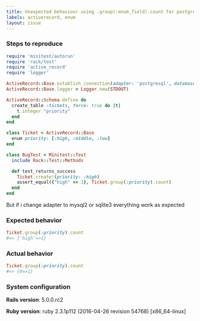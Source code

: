 ```yaml
---
title: Unexpected behaviour using .group(:enum_field).count for postgresql adapter
labels: activerecord, enum
layout: issue
---
```


### Steps to reproduce

``` ruby
require 'minitest/autorun'
require 'rack/test'
require 'active_record'
require 'logger'

ActiveRecord::Base.establish_connection(adapter: 'postgresql', database: 'some_db')
ActiveRecord::Base.logger = Logger.new(STDOUT)

ActiveRecord::Schema.define do
  create_table :tickets, force: true do |t|
    t.integer "priority"
  end
end

class Ticket < ActiveRecord::Base
  enum priority: [:high, :middle, :low]
end

class BugTest < Minitest::Test
  include Rack::Test::Methods

  def test_returns_success
    Ticket.create!(priority: :high)
    assert_equal({"high" => 1}, Ticket.group(:priority).count)
  end
end
```

But if i change adapter to mysql2 or sqlite3 everything work as expected
### Expected behavior

``` ruby
Ticket.group(:priority).count
#=> {'high'=>1}
```
### Actual behavior

``` ruby
Ticket.group(:priority).count
#=> {0=>1}
```
### System configuration

**Rails version**: 5.0.0.rc2

**Ruby version**: ruby 2.3.1p112 (2016-04-26 revision 54768) [x86_64-linux]

